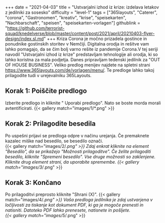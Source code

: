 +++
date = "2021-04-03"
title = "Ustvarjalni izhod iz krize: izdelava letakov z jedilniki za sosesko"
difficulty = "level-1"
tags = ["365layouts", "Caterer", "corona", "Gastronomen", "kreativ", "krise", "speisekarten", "Nachbarschaft", "speisen", "speisekarten-vorlagen"]
githublink = "https://github.com/terrorist-squad/knedelverse/blob/master/content/post/2021/april/20210403-flyer-design/index.sl.md"
+++
Kriza Corona je močno prizadela gostince in ponudnike gostinskih storitev v Nemčiji. Digitalna orodja in rešitve vam lahko pomagajo, da se čim bolj varno rešite iz pandemije Corona.V tej seriji navodil "Ustvarjalni izhod iz krize" predstavljam tehnologije ali orodja, ki so lahko koristna za mala podjetja. Danes pripravljam tedenski jedilnik za "OUT OF HOUSE BUSINESS". Veliko predlog menijev najdete na spletni strani https://www.365layouts.com/de/vorlagen/menu/. Te predloge lahko takoj prilagodite tudi v urejevalniku 365Layouts.
## Korak 1: Poiščite predlogo
Izberite predlogo in kliknite " Uporabi predlogo". Nato se boste morda morali avtentificirati.
{{< gallery match="images/1/*.png" >}}

## Korak 2: Prilagodite besedila
Po uspešni prijavi se predloga odpre v načinu urejanja.  Če premaknete kazalec miške nad besedilo, se besedilo označi.  
{{< gallery match="images/2/*.png" >}}
Zdaj enkrat kliknite na element "Besedilo", da se prikažejo "Možnosti prilagoditve". Če želite prilagoditi besedilo, kliknite "Spremeni besedilo". Vse druge možnosti so zaklenjene. Kliknite drug element strani, da uporabite spremembe.
{{< gallery match="images/3/*.png" >}}

## Korak 3: Končano
Po prilagoditvi preprosto kliknite "Shrani (X)".
{{< gallery match="images/4/*.png" >}}
Vaša predloga jedilnika je zdaj ustvarjena v ločljivosti za tiskanje kot dokument PDF, ki ga je mogoče prenesti in natisniti.  Datoteko PDF lahko prenesete, natisnete in pošljete.   
{{< gallery match="images/5/*.png" >}}

